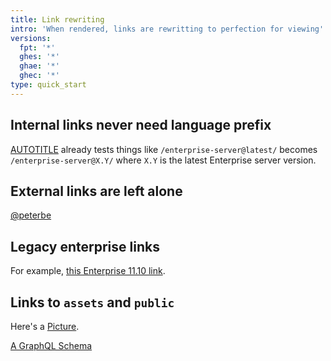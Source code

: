 ```yaml
---
title: Link rewriting
intro: 'When rendered, links are rewritting to perfection for viewing'
versions:
  fpt: '*'
  ghes: '*'
  ghae: '*'
  ghec: '*'
type: quick_start
---
```


## Internal links never need language prefix

[AUTOTITLE](/get-started/foo/cross-version-linking) already tests things
like `/enterprise-server@latest/` becomes `/enterprise-server@X.Y/` where
`X.Y` is the latest Enterprise server version.

## External links are left alone

[@peterbe](https://github.com/peterbe)

## Legacy enterprise links

For example, [this Enterprise 11.10 link](/enterprise/11.10.340/admin/articles/upgrading-to-the-latest-release).

## Links to `assets` and `public`

Here's a [Picture](/assets/images/_fixtures/screenshot.png).

[A GraphQL Schema](/public/schema.docs.graphql)
